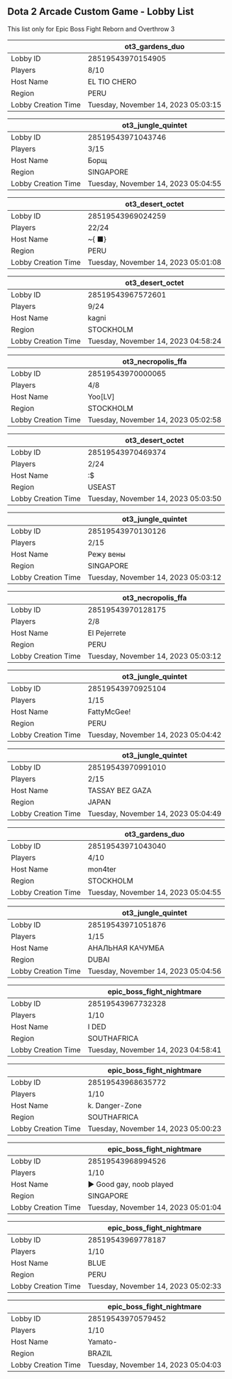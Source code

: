 ## Dota 2 Arcade Custom Game - Lobby List

This list only for Epic Boss Fight Reborn and Overthrow 3

|  | ot3_gardens_duo |
| ------ | ------ |
| Lobby ID | 28519543970154905 |
| Players | 8/10 |
| Host Name | EL TIO CHERO |
| Region | PERU |
| Lobby Creation Time | Tuesday, November 14, 2023 05:03:15 |


|  | ot3_jungle_quintet |
| ------ | ------ |
| Lobby ID | 28519543971043746 |
| Players | 3/15 |
| Host Name | Борщ |
| Region | SINGAPORE |
| Lobby Creation Time | Tuesday, November 14, 2023 05:04:55 |


|  | ot3_desert_octet |
| ------ | ------ |
| Lobby ID | 28519543969024259 |
| Players | 22/24 |
| Host Name | ~{ ■} |
| Region | PERU |
| Lobby Creation Time | Tuesday, November 14, 2023 05:01:08 |


|  | ot3_desert_octet |
| ------ | ------ |
| Lobby ID | 28519543967572601 |
| Players | 9/24 |
| Host Name | kagni |
| Region | STOCKHOLM |
| Lobby Creation Time | Tuesday, November 14, 2023 04:58:24 |


|  | ot3_necropolis_ffa |
| ------ | ------ |
| Lobby ID | 28519543970000065 |
| Players | 4/8 |
| Host Name | Yoo[LV] |
| Region | STOCKHOLM |
| Lobby Creation Time | Tuesday, November 14, 2023 05:02:58 |


|  | ot3_desert_octet |
| ------ | ------ |
| Lobby ID | 28519543970469374 |
| Players | 2/24 |
| Host Name | :$ |
| Region | USEAST |
| Lobby Creation Time | Tuesday, November 14, 2023 05:03:50 |


|  | ot3_jungle_quintet |
| ------ | ------ |
| Lobby ID | 28519543970130126 |
| Players | 2/15 |
| Host Name | Режу вены |
| Region | SINGAPORE |
| Lobby Creation Time | Tuesday, November 14, 2023 05:03:12 |


|  | ot3_necropolis_ffa |
| ------ | ------ |
| Lobby ID | 28519543970128175 |
| Players | 2/8 |
| Host Name | El Pejerrete |
| Region | PERU |
| Lobby Creation Time | Tuesday, November 14, 2023 05:03:12 |


|  | ot3_jungle_quintet |
| ------ | ------ |
| Lobby ID | 28519543970925104 |
| Players | 1/15 |
| Host Name | FattyMcGee! |
| Region | PERU |
| Lobby Creation Time | Tuesday, November 14, 2023 05:04:42 |


|  | ot3_jungle_quintet |
| ------ | ------ |
| Lobby ID | 28519543970991010 |
| Players | 2/15 |
| Host Name | TASSAY BEZ GAZA |
| Region | JAPAN |
| Lobby Creation Time | Tuesday, November 14, 2023 05:04:49 |


|  | ot3_gardens_duo |
| ------ | ------ |
| Lobby ID | 28519543971043040 |
| Players | 4/10 |
| Host Name | mon4ter |
| Region | STOCKHOLM |
| Lobby Creation Time | Tuesday, November 14, 2023 05:04:55 |


|  | ot3_jungle_quintet |
| ------ | ------ |
| Lobby ID | 28519543971051876 |
| Players | 1/15 |
| Host Name | АНАЛЬНАЯ КАЧУМБА |
| Region | DUBAI |
| Lobby Creation Time | Tuesday, November 14, 2023 05:04:56 |


|  | epic_boss_fight_nightmare |
| ------ | ------ |
| Lobby ID | 28519543967732328 |
| Players | 1/10 |
| Host Name | I DED |
| Region | SOUTHAFRICA |
| Lobby Creation Time | Tuesday, November 14, 2023 04:58:41 |


|  | epic_boss_fight_nightmare |
| ------ | ------ |
| Lobby ID | 28519543968635772 |
| Players | 1/10 |
| Host Name | k. Danger-Zone |
| Region | SOUTHAFRICA |
| Lobby Creation Time | Tuesday, November 14, 2023 05:00:23 |


|  | epic_boss_fight_nightmare |
| ------ | ------ |
| Lobby ID | 28519543968994526 |
| Players | 1/10 |
| Host Name | ► Good gay, noob played |
| Region | SINGAPORE |
| Lobby Creation Time | Tuesday, November 14, 2023 05:01:04 |


|  | epic_boss_fight_nightmare |
| ------ | ------ |
| Lobby ID | 28519543969778187 |
| Players | 1/10 |
| Host Name | BLUE |
| Region | PERU |
| Lobby Creation Time | Tuesday, November 14, 2023 05:02:33 |


|  | epic_boss_fight_nightmare |
| ------ | ------ |
| Lobby ID | 28519543970579452 |
| Players | 1/10 |
| Host Name | Yamato- |
| Region | BRAZIL |
| Lobby Creation Time | Tuesday, November 14, 2023 05:04:03 |


